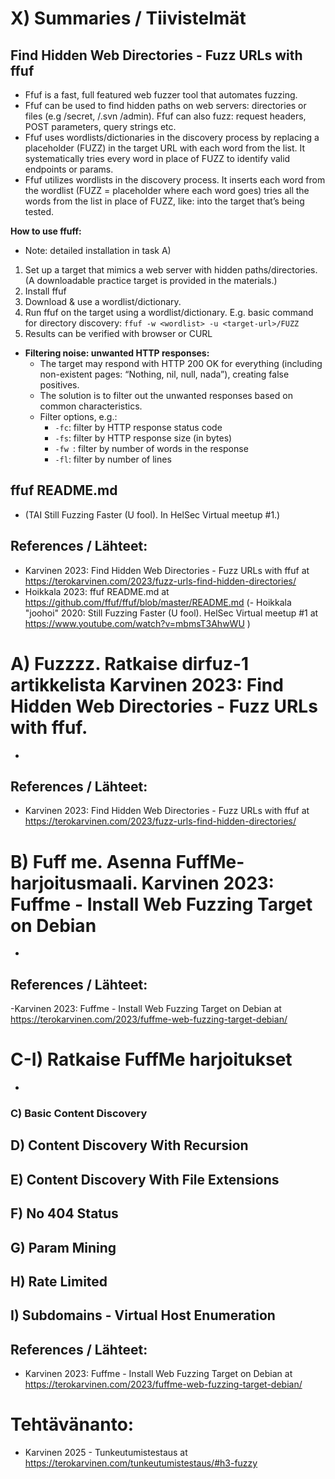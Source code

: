 # X) Summaries / Tiivistelmät

## Find Hidden Web Directories - Fuzz URLs with ffuf

- Ffuf is a fast, full featured web fuzzer tool that automates fuzzing.
- Ffuf can be used to find hidden paths on web servers: directories or files (e.g /secret, /.svn /admin). Ffuf can also fuzz: request headers, POST parameters, query strings etc.
- Ffuf uses wordlists/dictionaries in the discovery process by replacing a placeholder (FUZZ) in the target URL with each word from the list. It systematically tries every word in place of FUZZ to identify valid endpoints or params.
- Ffuf utilizes wordlists in the discovery process. It inserts each word from the wordlist (FUZZ = placeholder where each word goes) tries all the words from the list in place of FUZZ, like: into the target that’s being tested.

**How to use ffuff:**
- Note: detailed installation in task A)
  
1.	Set up a target that mimics a web server with hidden paths/directories. (A  downloadable practice target is provided in the materials.)
2.	Install ffuf
3.	Download & use a wordlist/dictionary. 
4.	Run ffuf on the target using a wordlist/dictionary. E.g. basic command for directory discovery: `ffuf -w <wordlist> -u <target-url>/FUZZ`
5.	Results can be verified with browser or CURL
       
- **Filtering noise: unwanted HTTP responses:**
    - The target may respond with HTTP 200 OK for everything (including non-existent pages: “Nothing, nil, null, nada”), creating false positives. 
    - The solution is to filter out the unwanted responses based on common characteristics.
    - Filter options, e.g.:
        - `-fc`: filter by HTTP response status code
        - `-fs`: filter by HTTP response size (in bytes)
        - `-fw `: filter by number of words in the response
        - `-fl`: filter by number of lines


## ffuf README.md
- (TAI Still Fuzzing Faster (U fool). In HelSec Virtual meetup #1.)


## References / Lähteet:
- Karvinen 2023: Find Hidden Web Directories - Fuzz URLs with ffuf at https://terokarvinen.com/2023/fuzz-urls-find-hidden-directories/ 
- Hoikkala 2023: ffuf README.md at https://github.com/ffuf/ffuf/blob/master/README.md 
(- Hoikkala "joohoi" 2020: Still Fuzzing Faster (U fool). HelSec Virtual meetup #1 at https://www.youtube.com/watch?v=mbmsT3AhwWU )



# A) Fuzzzz. Ratkaise dirfuz-1 artikkelista Karvinen 2023: Find Hidden Web Directories - Fuzz URLs with ffuf.
-


## References / Lähteet:
- Karvinen 2023: Find Hidden Web Directories - Fuzz URLs with ffuf at https://terokarvinen.com/2023/fuzz-urls-find-hidden-directories/

# B) Fuff me. Asenna FuffMe-harjoitusmaali. Karvinen 2023: Fuffme - Install Web Fuzzing Target on Debian
-

## References / Lähteet:
-Karvinen 2023: Fuffme - Install Web Fuzzing Target on Debian at https://terokarvinen.com/2023/fuffme-web-fuzzing-target-debian/ 


# C-I) Ratkaise FuffMe harjoitukset

-
### C) Basic Content Discovery
## D) Content Discovery With Recursion
## E) Content Discovery With File Extensions
## F) No 404 Status
## G) Param Mining
## H) Rate Limited
## I) Subdomains - Virtual Host Enumeration

## References / Lähteet:
- Karvinen 2023: Fuffme - Install Web Fuzzing Target on Debian at https://terokarvinen.com/2023/fuffme-web-fuzzing-target-debian/ 


# Tehtävänanto:
- Karvinen 2025 - Tunkeutumistestaus at https://terokarvinen.com/tunkeutumistestaus/#h3-fuzzy
